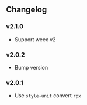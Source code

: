 ## Changelog

### v2.1.0

- Support weex v2

### v2.0.2

- Bump version

### v2.0.1

- Use `style-unit` convert `rpx`
